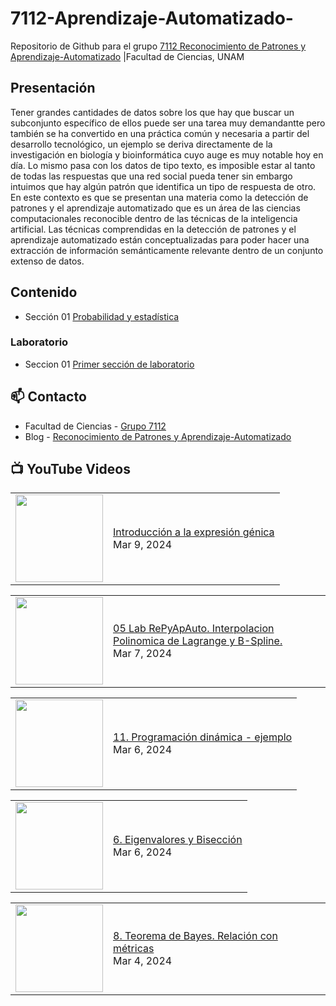 # 7112-Aprendizaje-Automatizado-
Repositorio de Github para el grupo   [7112 Reconocimiento de Patrones y Aprendizaje-Automatizado](https://www.fciencias.unam.mx/docencia/horarios/presentacion/347481) |Facultad de Ciencias, UNAM

## Presentación
Tener grandes cantidades de datos sobre los que hay que buscar un subconjunto específico de ellos puede ser una tarea muy demandantte pero también se ha convertido en una práctica común y necesaria a partir del desarrollo tecnológico, un ejemplo se deriva directamente de la investigación en biología y bioinformática cuyo auge es muy notable hoy en día. Lo mismo pasa con los datos de tipo texto, es imposible estar al tanto de todas las respuestas que una red social pueda tener sin embargo intuimos que hay algún patrón que identifica un tipo de respuesta de otro. En este contexto es que se presentan una materia como la detección de patrones y el aprendizaje automatizado que es un área de las ciencias computacionales reconocible dentro de las técnicas de la inteligencia artificial. Las técnicas comprendidas en la detección de patrones y el aprendizaje automatizado están conceptualizadas para poder hacer una extracción de información semánticamente relevante dentro de un conjunto extenso de datos.

## Contenido
- Sección 01  [Probabilidad y estadística](https://github.com/7122-Aprendizaje-Automatizado/7112-Aprendizaje-Automatizado-/tree/main/Secci%C3%B3n%2001%20Probabilidad%20y%20Estadistica)

### Laboratorio
- Seccion 01  [Primer sección de laboratorio](https://github.com/7122-Aprendizaje-Automatizado/7112-Aprendizaje-Automatizado-/tree/main/Secci%C3%B3n01-Laboratorio)


## 📫 Contacto
- Facultad de Ciencias - [Grupo 7112](https://www.fciencias.unam.mx/docencia/horarios/presentacion/347481)
- Blog - [Reconocimiento de Patrones y Aprendizaje-Automatizado](https://sites.google.com/view/patronesciencias/inicio)

##  📺 	YouTube Videos
<!-- BLOG-POST-LIST:START --><table><tr><td><a href="https://www.youtube.com/watch?v=nuCYHUvCa8o"><img width="140px" src="https://i.ytimg.com/vi/nuCYHUvCa8o/mqdefault.jpg"></a></td>
<td><a href="https://www.youtube.com/watch?v=nuCYHUvCa8o">Introducción a la expresión génica</a><br/>Mar 9, 2024</td></tr></table>
<table><tr><td><a href="https://www.youtube.com/watch?v=mbngNTuBkXE"><img width="140px" src="https://i.ytimg.com/vi/mbngNTuBkXE/mqdefault.jpg"></a></td>
<td><a href="https://www.youtube.com/watch?v=mbngNTuBkXE">05 Lab RePyApAuto. Interpolacion Polinomica de Lagrange y B-Spline.</a><br/>Mar 7, 2024</td></tr></table>
<table><tr><td><a href="https://www.youtube.com/watch?v=4P7RWWI-yW4"><img width="140px" src="https://i.ytimg.com/vi/4P7RWWI-yW4/mqdefault.jpg"></a></td>
<td><a href="https://www.youtube.com/watch?v=4P7RWWI-yW4">11. Programación dinámica - ejemplo</a><br/>Mar 6, 2024</td></tr></table>
<table><tr><td><a href="https://www.youtube.com/watch?v=ANhY9PVlpP0"><img width="140px" src="https://i.ytimg.com/vi/ANhY9PVlpP0/mqdefault.jpg"></a></td>
<td><a href="https://www.youtube.com/watch?v=ANhY9PVlpP0">6. Eigenvalores y Bisección</a><br/>Mar 6, 2024</td></tr></table>
<table><tr><td><a href="https://www.youtube.com/watch?v=iKMlk5hZojA"><img width="140px" src="https://i.ytimg.com/vi/iKMlk5hZojA/mqdefault.jpg"></a></td>
<td><a href="https://www.youtube.com/watch?v=iKMlk5hZojA">8. Teorema de Bayes. Relación con métricas</a><br/>Mar 4, 2024</td></tr></table>
<!-- BLOG-POST-LIST:END -->

